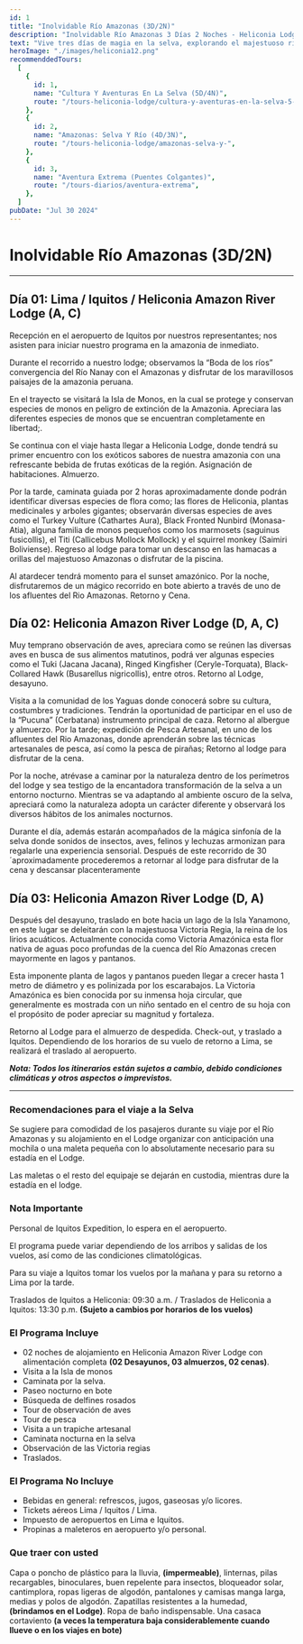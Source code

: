 ```yaml
---
id: 1
title: "Inolvidable Río Amazonas (3D/2N)"
description: "Inolvidable Río Amazonas 3 Días 2 Noches - Heliconia Lodge"
text: "Vive tres días de magia en la selva, explorando el majestuoso río Amazonas y disfrutando de la naturaleza, el confort y la aventura."
heroImage: "./images/heliconia12.png"
recommenddedTours:
  [
    {
      id: 1,
      name: "Cultura Y Aventuras En La Selva (5D/4N)",
      route: "/tours-heliconia-lodge/cultura-y-aventuras-en-la-selva-5-dias-4-noches",
    },
    {
      id: 2,
      name: "Amazonas: Selva Y Río (4D/3N)",
      route: "/tours-heliconia-lodge/amazonas-selva-y-",
    },
    {
      id: 3,
      name: "Aventura Extrema (Puentes Colgantes)",
      route: "/tours-diarios/aventura-extrema",
    },
  ]
pubDate: "Jul 30 2024"
---
```


# Inolvidable Río Amazonas (3D/2N)

---

## Día 01: Lima / Iquitos / Heliconia Amazon River Lodge (A, C)

Recepción en el aeropuerto de Iquitos por nuestros representantes; nos asisten para iniciar nuestro programa en la amazonia de inmediato.

Durante el recorrido a nuestro lodge; observamos la “Boda de los ríos” convergencia del Río Nanay con el Amazonas y disfrutar de los maravillosos paisajes de la amazonia peruana.

En el trayecto se visitará la Isla de Monos, en la cual se protege y conservan especies de monos en peligro de extinción de la Amazonia. Apreciara las diferentes especies de monos que se encuentran completamente en libertad;.

Se continua con el viaje hasta llegar a Heliconia Lodge, donde tendrá su primer encuentro con los exóticos sabores de nuestra amazonia con una refrescante bebida de frutas exóticas de la región. Asignación de habitaciones. Almuerzo.

Por la tarde, caminata guiada por 2 horas aproximadamente donde podrán identificar diversas especies de flora como; las flores de Heliconia, plantas medicinales y arboles gigantes; observarán diversas especies de aves como el Turkey Vulture (Cathartes Aura), Black Fronted Nunbird (Monasa-Atia), alguna familia de monos pequeños como los marmosets (saguinus fusicollis), el Titi (Callicebus Mollock Mollock) y el squirrel monkey (Saimiri Boliviense).
Regreso al lodge para tomar un descanso en las hamacas a orillas del majestuoso Amazonas o disfrutar de la piscina.

Al atardecer tendrá momento para el sunset amazónico. Por la noche, disfrutaremos de un mágico recorrido en bote abierto a través de uno de los afluentes del Rio Amazonas. Retorno y Cena.

## Día 02: Heliconia Amazon River Lodge (D, A, C)

Muy temprano observación de aves, apreciara como se reúnen las diversas aves en busca de sus alimentos matutinos, podrá ver algunas especies como el Tuki (Jacana Jacana), Ringed Kingfisher (Ceryle-Torquata), Black-Collared Hawk (Busarellus nigricollis), entre otros. Retorno al Lodge, desayuno.

Visita a la comunidad de los Yaguas donde conocerá sobre su cultura, costumbres y tradiciones. Tendrán la oportunidad de participar en el uso de la “Pucuna” (Cerbatana) instrumento principal de caza. Retorno al albergue y almuerzo. Por la tarde; expedición de Pesca Artesanal, en uno de los afluentes del Rio Amazonas, donde aprenderán sobre las técnicas artesanales de pesca, así como la pesca de pirañas; Retorno al lodge para disfrutar de la cena.

Por la noche, atrévase a caminar por la naturaleza dentro de los perímetros del lodge y sea testigo de la encantadora transformación de la selva a un entorno nocturno. Mientras se va adaptando al ambiente oscuro de la selva, apreciará como la naturaleza adopta un carácter diferente y observará los diversos hábitos de los animales nocturnos.

Durante el día, además estarán acompañados de la mágica sinfonía de la selva donde sonidos de insectos, aves, felinos y lechuzas armonizan para regalarle una experiencia sensorial. Después de este recorrido de 30´aproximadamente procederemos a retornar al lodge para disfrutar de la cena y descansar placenteramente

## Día 03: Heliconia Amazon River Lodge (D, A)

Después del desayuno, traslado en bote hacia un lago de la Isla Yanamono, en este lugar se deleitarán con la majestuosa Victoria Regia, la reina de los lirios acuáticos. Actualmente conocida como Victoria Amazónica esta flor nativa de aguas poco profundas de la cuenca del Río Amazonas crecen mayormente en lagos y pantanos.

Esta imponente planta de lagos y pantanos pueden llegar a crecer hasta 1 metro de diámetro y es polinizada por los escarabajos. La Victoria Amazónica es bien conocida por su inmensa hoja circular, que generalmente es mostrada con un niño sentado en el centro de su hoja con el propósito de poder apreciar su magnitud y fortaleza.

Retorno al Lodge para el almuerzo de despedida. Check-out, y traslado a Iquitos.
Dependiendo de los horarios de su vuelo de retorno a Lima, se realizará el traslado al aeropuerto.

**_Nota: Todos los itinerarios están sujetos a cambio, debido condiciones climáticas y otros aspectos o imprevistos._**

---

### Recomendaciones para el viaje a la Selva

Se sugiere para comodidad de los pasajeros durante su viaje por el Río Amazonas y su alojamiento en el Lodge organizar con anticipación una mochila o una maleta pequeña con lo absolutamente necesario para su estadía en el Lodge.

Las maletas o el resto del equipaje se dejarán en custodia, mientras dure la estadía en el lodge.

### Nota Importante

Personal de Iquitos Expedition, lo espera en el aeropuerto.

El programa puede variar dependiendo de los arribos y salidas de los vuelos, así como de las condiciones climatológicas.

Para su viaje a Iquitos tomar los vuelos por la mañana y para su retorno a Lima por la tarde.

Traslados de Iquitos a Heliconia: 09:30 a.m. / Traslados de Heliconia a Iquitos: 13:30 p.m. **(Sujeto a cambios por horarios de los vuelos)**

### El Programa Incluye

- 02 noches de alojamiento en Heliconia Amazon River Lodge con alimentación completa **(02 Desayunos, 03 almuerzos, 02 cenas)**.
- Visita a la Isla de monos
- Caminata por la selva.
- Paseo nocturno en bote
- Búsqueda de delfines rosados
- Tour de observación de aves
- Tour de pesca
- Visita a un trapiche artesanal
- Caminata nocturna en la selva
- Observación de las Victoria regias
- Traslados.

### El Programa No Incluye

- Bebidas en general: refrescos, jugos, gaseosas y/o licores.
- Tickets aéreos Lima / Iquitos / Lima.
- Impuesto de aeropuertos en Lima e Iquitos.
- Propinas a maleteros en aeropuerto y/o personal.

### Que traer con usted

Capa o poncho de plástico para la lluvia, **(impermeable)**, linternas, pilas recargables, binoculares, buen repelente para insectos, bloqueador solar, cantimplora, ropas ligeras de algodón, pantalones y camisas manga larga, medias y polos de algodón. Zapatillas resistentes a la humedad, **(brindamos en el Lodge)**. Ropa de baño indispensable. Una casaca cortaviento **(a veces la temperatura baja considerablemente cuando llueve o en los viajes en bote)**
